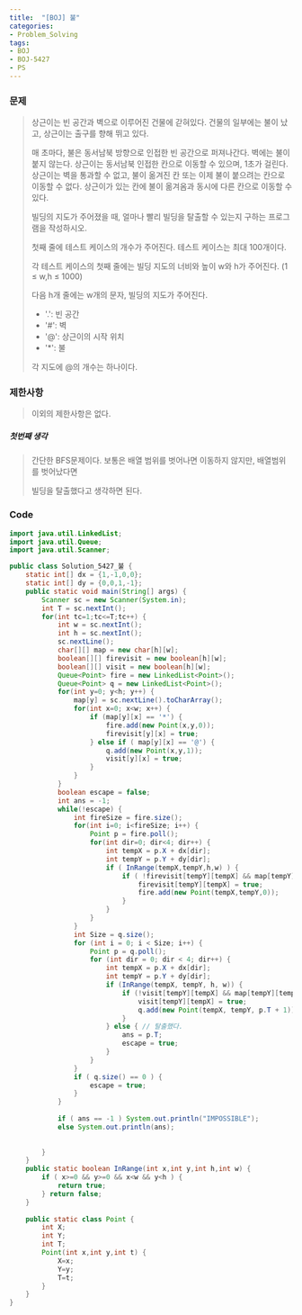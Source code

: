 ```yaml
---
title:  "[BOJ] 불"
categories:
- Problem_Solving
tags:
- BOJ
- BOJ-5427
- PS
---
```




### 문제

> 상근이는 빈 공간과 벽으로 이루어진 건물에 갇혀있다. 건물의 일부에는 불이 났고, 상근이는 출구를 향해 뛰고 있다.
>
> 매 초마다, 불은 동서남북 방향으로 인접한 빈 공간으로 퍼져나간다. 벽에는 불이 붙지 않는다. 상근이는 동서남북 인접한 칸으로 이동할 수 있으며, 1초가 걸린다. 상근이는 벽을 통과할 수 없고, 불이 옮겨진 칸 또는 이제 불이 붙으려는 칸으로 이동할 수 없다. 상근이가 있는 칸에 불이 옮겨옴과 동시에 다른 칸으로 이동할 수 있다.
>
> 빌딩의 지도가 주어졌을 때, 얼마나 빨리 빌딩을 탈출할 수 있는지 구하는 프로그램을 작성하시오.
>
> 
>
> 첫째 줄에 테스트 케이스의 개수가 주어진다. 테스트 케이스는 최대 100개이다.
>
> 각 테스트 케이스의 첫째 줄에는 빌딩 지도의 너비와 높이 w와 h가 주어진다. (1 ≤ w,h ≤ 1000)
>
> 다음 h개 줄에는 w개의 문자, 빌딩의 지도가 주어진다.
>
> - '.': 빈 공간
> - '#': 벽
> - '@': 상근이의 시작 위치
> - '*': 불
>
> 각 지도에 @의 개수는 하나이다.



### 제한사항

> 이외의 제한사항은 없다.

##### 첫번째 생각

> 간단한 BFS문제이다. 보통은 배열 범위를 벗어나면 이동하지 않지만, 배열범위를 벗어났다면
>
> 빌딩을 탈출했다고 생각하면 된다.



### Code

```java
import java.util.LinkedList;
import java.util.Queue;
import java.util.Scanner;

public class Solution_5427_불 {
	static int[] dx = {1,-1,0,0};
	static int[] dy = {0,0,1,-1};
	public static void main(String[] args) {
		Scanner sc = new Scanner(System.in);
		int T = sc.nextInt();
		for(int tc=1;tc<=T;tc++) {
			int w = sc.nextInt();
			int h = sc.nextInt();
			sc.nextLine();
			char[][] map = new char[h][w];
			boolean[][] firevisit = new boolean[h][w];
			boolean[][] visit = new boolean[h][w];
			Queue<Point> fire = new LinkedList<Point>();
			Queue<Point> q = new LinkedList<Point>();
			for(int y=0; y<h; y++) {
				map[y] = sc.nextLine().toCharArray();
				for(int x=0; x<w; x++) {
					if (map[y][x] == '*') {
						fire.add(new Point(x,y,0));
						firevisit[y][x] = true;
					} else if ( map[y][x] == '@') {
						q.add(new Point(x,y,1));
						visit[y][x] = true;
					}
				}
			}
			boolean escape = false;
			int ans = -1;
			while(!escape) {
				int fireSize = fire.size();
				for(int i=0; i<fireSize; i++) {
					Point p = fire.poll();
					for(int dir=0; dir<4; dir++) {
						int tempX = p.X + dx[dir];
						int tempY = p.Y + dy[dir];
						if ( InRange(tempX,tempY,h,w) ) {
							if ( !firevisit[tempY][tempX] && map[tempY][tempX] != '#') { // 아직 불이 번지지 않은 곳이라면
								firevisit[tempY][tempX] = true;
								fire.add(new Point(tempX,tempY,0));
							}
						}
					}
				}
				int Size = q.size();
				for (int i = 0; i < Size; i++) {
					Point p = q.poll();
					for (int dir = 0; dir < 4; dir++) {
						int tempX = p.X + dx[dir];
						int tempY = p.Y + dy[dir];
						if (InRange(tempX, tempY, h, w)) {
							if (!visit[tempY][tempX] && map[tempY][tempX] != '#' && !firevisit[tempY][tempX]) {
								visit[tempY][tempX] = true;
								q.add(new Point(tempX, tempY, p.T + 1));
							}
						} else { // 탈출했다.
							ans = p.T;
							escape = true;
						}
					}
				}
				if ( q.size() == 0 ) {
					escape = true;
				}
			}
			
			if ( ans == -1 ) System.out.println("IMPOSSIBLE");
			else System.out.println(ans);
			
			
		}
	}
	public static boolean InRange(int x,int y,int h,int w) {
		if ( x>=0 && y>=0 && x<w && y<h ) {
			return true;
		} return false;
	}
	
	public static class Point {
		int X;
		int Y;
		int T;
		Point(int x,int y,int t) {
			X=x;
			Y=y;
			T=t;
		}
	}
}
```

